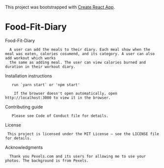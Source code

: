 This project was bootstrapped with [Create React App](https://github.com/facebook/create-react-app).




# Food-Fit-Diary

  Food-Fit-Diary
      
      A user can add the meals to their diary. Each meal show when the meal was eaten, calories cosumend, and its category. A user can also add workout which works
      the same as adding meal. The user can view calories burned and duration in their workout diary. 
  
   Installation instructions
       
       run `yarn start` or 'npm start'

        If the browser doesn't open automatically, open http://localhost:3000 to view it in the browser. 
       
    
  Contributing guide
       
       Please see Code of Conduct file for details. 
       
       
  License
     
     This project is licensed under the MIT License – see the LICENSE file for details.


  Acknowledgments 
  
      Thank you Pexels.com and its users for allowing me to use your photos. The background is from Pexels.
